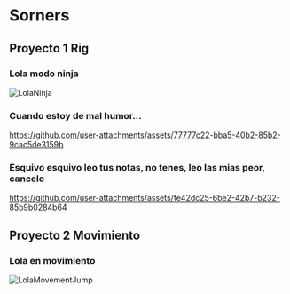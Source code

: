 # Sorners

## Proyecto 1 Rig
### Lola modo ninja
![LolaNinja](https://github.com/user-attachments/assets/0a7eddd2-1c15-4f49-bad1-429e0f09c81e)


### Cuando estoy de mal humor...
https://github.com/user-attachments/assets/77777c22-bba5-40b2-85b2-9cac5de3159b

### Esquivo esquivo leo tus notas, no tenes, leo las mias peor, cancelo
https://github.com/user-attachments/assets/fe42dc25-6be2-42b7-b232-85b9b0284b64

## Proyecto 2 Movimiento
### Lola en movimiento
![LolaMovementJump](https://github.com/user-attachments/assets/86b0e2fa-1cd5-46be-8191-a0d02b958daa)

